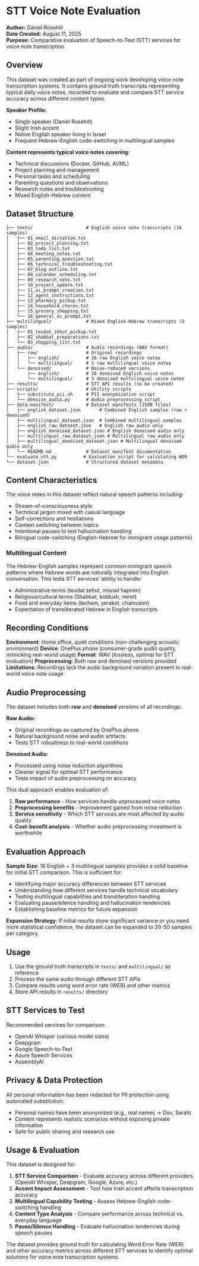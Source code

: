 # STT Voice Note Evaluation

**Author:** Daniel Rosehill  
**Date Created:** August 11, 2025  
**Purpose:** Comparative evaluation of Speech-to-Text (STT) services for voice note transcription

## Overview

This dataset was created as part of ongoing work developing voice note transcription systems. It contains ground truth transcripts representing typical daily voice notes, recorded to evaluate and compare STT service accuracy across different content types.

**Speaker Profile:**
- Single speaker (Daniel Rosehill)
- Slight Irish accent
- Native English speaker living in Israel
- Frequent Hebrew-English code-switching in multilingual samples

**Content represents typical voice notes covering:**
- Technical discussions (Docker, GitHub, AI/ML)
- Project planning and management
- Personal tasks and scheduling
- Parenting questions and observations
- Research notes and troubleshooting
- Mixed English-Hebrew content

## Dataset Structure

```
├── texts/                    # English voice note transcripts (16 samples)
│   ├── 01_email_dictation.txt
│   ├── 02_project_planning.txt
│   ├── 03_todo_list.txt
│   ├── 04_meeting_notes.txt
│   ├── 05_parenting_question.txt
│   ├── 06_technical_troubleshooting.txt
│   ├── 07_blog_outline.txt
│   ├── 08_calendar_scheduling.txt
│   ├── 09_research_note.txt
│   ├── 10_project_update.txt
│   ├── 11_ai_prompt_creation.txt
│   ├── 12_agent_instructions.txt
│   ├── 13_pharmacy_pickup.txt
│   ├── 14_household_chores.txt
│   ├── 15_grocery_shopping.txt
│   └── 16_general_ai_prompt.txt
├── multilingual/             # Mixed English-Hebrew transcripts (3 samples)
│   ├── 01_teudat_zehut_pickup.txt
│   ├── 02_shabbat_preparations.txt
│   └── 03_shopping_list.txt
├── audio/                    # Audio recordings (WAV format)
│   ├── raw/                  # Original recordings
│   │   ├── english/          # 16 raw English voice notes
│   │   └── multilingual/     # 3 raw multilingual voice notes
│   └── denoised/             # Noise-reduced versions
│       ├── english/          # 16 denoised English voice notes
│       └── multilingual/     # 3 denoised multilingual voice notes
├── results/                  # STT API results (to be created)
├── scripts/                  # Utility scripts
│   ├── substitute_pii.sh     # PII anonymization script
│   └── denoise_audio.py      # Audio preprocessing script
├── data-manifest/            # Dataset manifests (JSON files)
│   ├── english_dataset.json       # Combined English samples (raw + denoised)
│   ├── multilingual_dataset.json  # Combined multilingual samples
│   ├── english_raw_dataset.json   # English raw audio only
│   ├── english_denoised_dataset.json # English denoised audio only
│   ├── multilingual_raw_dataset.json # Multilingual raw audio only
│   ├── multilingual_denoised_dataset.json # Multilingual denoised audio only
│   └── README.md             # Dataset manifest documentation
└── evaluate_stt.py          # Evaluation script for calculating WER
└── dataset.json              # Structured dataset metadata
```

## Content Characteristics

The voice notes in this dataset reflect natural speech patterns including:
- Stream-of-consciousness style
- Technical jargon mixed with casual language
- Self-corrections and hesitations
- Context switching between topics
- Intentional pauses to test hallucination handling
- Bilingual code-switching (English-Hebrew for immigrant usage patterns)

### Multilingual Content
The Hebrew-English samples represent common immigrant speech patterns where Hebrew words are naturally integrated into English conversation. This tests STT services' ability to handle:
- Administrative terms (teudat zehut, misrad hapnim)
- Religious/cultural terms (Shabbat, kiddush, nerot)
- Food and everyday items (lechem, yerakot, chamusim)
- Expectation of transliterated Hebrew in English transcripts

## Recording Conditions

**Environment**: Home office, quiet conditions (non-challenging acoustic environment)
**Device**: OnePlus phone (consumer-grade audio quality, mimicking real-world usage)
**Format**: WAV (lossless, optimal for STT evaluation)
**Preprocessing**: Both raw and denoised versions provided
**Limitations**: Recordings lack the audio background variation present in real-world voice note usage

## Audio Preprocessing

The dataset includes both **raw** and **denoised** versions of all recordings:

**Raw Audio:**
- Original recordings as captured by OnePlus phone
- Natural background noise and audio artifacts
- Tests STT robustness to real-world conditions

**Denoised Audio:**
- Processed using noise reduction algorithms
- Cleaner signal for optimal STT performance
- Tests impact of audio preprocessing on accuracy

This dual approach enables evaluation of:
1. **Raw performance** - How services handle unprocessed voice notes
2. **Preprocessing benefits** - Improvement gained from noise reduction
3. **Service sensitivity** - Which STT services are most affected by audio quality
4. **Cost-benefit analysis** - Whether audio preprocessing investment is worthwhile

## Evaluation Approach

**Sample Size**: 16 English + 3 multilingual samples provides a solid baseline for initial STT comparison. This is sufficient for:
- Identifying major accuracy differences between STT services
- Understanding how different services handle technical vocabulary
- Testing multilingual capabilities and transliteration handling
- Evaluating pause/silence handling and hallucination tendencies
- Establishing baseline metrics for future expansion

**Expansion Strategy**: If initial results show significant variance or you need more statistical confidence, the dataset can be expanded to 20-50 samples per category.

## Usage

1. Use the ground truth transcripts in `texts/` and `multilingual/` as reference
2. Process the same audio through different STT APIs
3. Compare results using word error rate (WER) and other metrics
4. Store API results in `results/` directory

## STT Services to Test

Recommended services for comparison:
- OpenAI Whisper (various model sizes)
- Deepgram
- Google Speech-to-Text
- Azure Speech Services
- AssemblyAI

## Privacy & Data Protection

All personal information has been redacted for PII protection using automated substitution:
- Personal names have been anonymized (e.g., real names → Dov, Sarah)
- Content represents realistic scenarios without exposing private information
- Safe for public sharing and research use

## Usage & Evaluation

This dataset is designed for:
1. **STT Service Comparison** - Evaluate accuracy across different providers (OpenAI Whisper, Deepgram, Google, Azure, etc.)
2. **Accent Impact Assessment** - Test how Irish accent affects transcription accuracy
3. **Multilingual Capability Testing** - Assess Hebrew-English code-switching handling
4. **Content Type Analysis** - Compare performance across technical vs. everyday language
5. **Pause/Silence Handling** - Evaluate hallucination tendencies during speech pauses

The dataset provides ground truth for calculating Word Error Rate (WER) and other accuracy metrics across different STT services to identify optimal solutions for voice note transcription systems.
